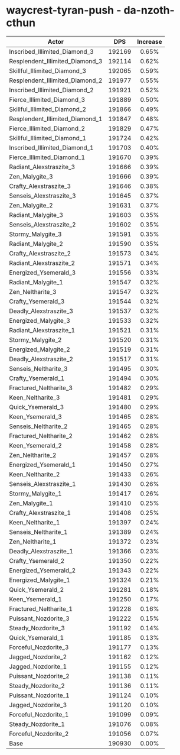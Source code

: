 # waycrest-tyran-push - da-nzoth-cthun
| Actor | DPS | Increase |
|---|:---:|:---:|
|Inscribed_Illimited_Diamond_3|192169|0.65%|
|Resplendent_Illimited_Diamond_3|192114|0.62%|
|Skillful_Illimited_Diamond_3|192065|0.59%|
|Resplendent_Illimited_Diamond_2|191977|0.55%|
|Inscribed_Illimited_Diamond_2|191921|0.52%|
|Fierce_Illimited_Diamond_3|191889|0.50%|
|Skillful_Illimited_Diamond_2|191866|0.49%|
|Resplendent_Illimited_Diamond_1|191847|0.48%|
|Fierce_Illimited_Diamond_2|191829|0.47%|
|Skillful_Illimited_Diamond_1|191724|0.42%|
|Inscribed_Illimited_Diamond_1|191703|0.40%|
|Fierce_Illimited_Diamond_1|191670|0.39%|
|Radiant_Alexstraszite_3|191666|0.39%|
|Zen_Malygite_3|191666|0.39%|
|Crafty_Alexstraszite_3|191646|0.38%|
|Senseis_Alexstraszite_3|191645|0.37%|
|Zen_Malygite_2|191631|0.37%|
|Radiant_Malygite_3|191603|0.35%|
|Senseis_Alexstraszite_2|191602|0.35%|
|Stormy_Malygite_3|191591|0.35%|
|Radiant_Malygite_2|191590|0.35%|
|Crafty_Alexstraszite_2|191573|0.34%|
|Radiant_Alexstraszite_2|191571|0.34%|
|Energized_Ysemerald_3|191556|0.33%|
|Radiant_Malygite_1|191547|0.32%|
|Zen_Neltharite_3|191547|0.32%|
|Crafty_Ysemerald_3|191544|0.32%|
|Deadly_Alexstraszite_3|191537|0.32%|
|Energized_Malygite_3|191533|0.32%|
|Radiant_Alexstraszite_1|191521|0.31%|
|Stormy_Malygite_2|191520|0.31%|
|Energized_Malygite_2|191519|0.31%|
|Deadly_Alexstraszite_2|191517|0.31%|
|Senseis_Neltharite_3|191495|0.30%|
|Crafty_Ysemerald_1|191494|0.30%|
|Fractured_Neltharite_3|191482|0.29%|
|Keen_Neltharite_3|191481|0.29%|
|Quick_Ysemerald_3|191480|0.29%|
|Keen_Ysemerald_3|191465|0.28%|
|Senseis_Neltharite_2|191465|0.28%|
|Fractured_Neltharite_2|191462|0.28%|
|Keen_Ysemerald_2|191458|0.28%|
|Zen_Neltharite_2|191457|0.28%|
|Energized_Ysemerald_1|191450|0.27%|
|Keen_Neltharite_2|191433|0.26%|
|Senseis_Alexstraszite_1|191430|0.26%|
|Stormy_Malygite_1|191417|0.26%|
|Zen_Malygite_1|191410|0.25%|
|Crafty_Alexstraszite_1|191408|0.25%|
|Keen_Neltharite_1|191397|0.24%|
|Senseis_Neltharite_1|191389|0.24%|
|Zen_Neltharite_1|191372|0.23%|
|Deadly_Alexstraszite_1|191366|0.23%|
|Crafty_Ysemerald_2|191350|0.22%|
|Energized_Ysemerald_2|191343|0.22%|
|Energized_Malygite_1|191324|0.21%|
|Quick_Ysemerald_2|191281|0.18%|
|Keen_Ysemerald_1|191250|0.17%|
|Fractured_Neltharite_1|191228|0.16%|
|Puissant_Nozdorite_3|191222|0.15%|
|Steady_Nozdorite_3|191192|0.14%|
|Quick_Ysemerald_1|191185|0.13%|
|Forceful_Nozdorite_3|191177|0.13%|
|Jagged_Nozdorite_2|191162|0.12%|
|Jagged_Nozdorite_1|191155|0.12%|
|Puissant_Nozdorite_2|191138|0.11%|
|Steady_Nozdorite_2|191136|0.11%|
|Puissant_Nozdorite_1|191124|0.10%|
|Jagged_Nozdorite_3|191120|0.10%|
|Forceful_Nozdorite_1|191099|0.09%|
|Steady_Nozdorite_1|191076|0.08%|
|Forceful_Nozdorite_2|191056|0.07%|
|Base|190930|0.00%|

